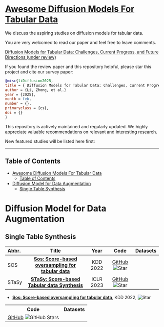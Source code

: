 # [Awesome Diffusion Models For Tabular Data](https://arxiv.org/)

We discuss the aspiring studies on diffusion models for tabular data. 

You are very welcomed to read our paper and feel free to leave comments.

[Diffusion Models for Tabular Data: Challenges, Current Progress, and Future Directions (under review)](https://arxiv.org/)

If you found the review paper and this repository helpful, please star this project and cite our survey paper:

```bibtex
@misc{liDiffusion2025,
title = { Diffusion Models for Tabular Data: Challenges, Current Progress, and Future Directions}
author = {Li, Zhong, et al.}
year = {2025},
month = feb,
number = {},
primaryclass = {cs},
doi = {}
}
```

This repository is actively maintained and regularly updated. We highly appreciate valuable recommendations on relevant and interesting research. 

New featured studies will be listed here first:



---
## Table of Contents

- [Awesome Diffusion Models For Tabular Data](#awesome-diffusion-models-for-tabular-data)
  - [Table of Contents](#table-of-contents)
- [Diffusion Model for Data Augmentation](#diffusion-model-for-data-augmentation)
  - [Single Table Synthesis](#single-table-synthesis)


# Diffusion Model for Data Augmentation

## Single Table Synthesis

|  Abbr.  |   Title  |   Year   |   Code   |   Datasets   |
|:--------|:--------:|:--------:|:--------:|:--------:|
| SOS | [**Sos: Score-based oversampling for tabular data**](https://dl.acm.org/doi/10.1145/3534678.3539454) | KDD 2022 | [GitHub](https://github.com/JayoungKim408/SOS) ![Star](https://img.shields.io/github/stars/JayoungKim408/SOS.svg?style=social&label=Star) |  |
STaSy | [**STaSy: Score-based Tabular data Synthesis**](https://openreview.net/forum?id=1mNssCWt_v) | ICLR 2023 | [GitHub](https://github.com/JayoungKim408/STaSy) ![Star](https://img.shields.io/github/stars/JayoungKim408/STaSy.svg?style=social&label=Star) | |

- [**Sos: Score-based oversampling for tabular data**](https://dl.acm.org/doi/10.1145/3534678.3539454), KDD 2022, ![Star](https://img.shields.io/github/stars/JayoungKim408/SOS.svg?style=social&label=Star)


<table style="border-collapse: collapse; border: none;">
  <tr>
    <th style="border: none;">Code</th>
    <th style="border: none;">Datasets</th>
  </tr>
  <tr>
    <td style="border: none;">
      <a href="https://github.com/yourrepo">GitHub</a>
      <img src="https://img.shields.io/github/stars/yourrepo?style=social" alt="GitHub Stars">
    </td>
    <td style="border: none;"></td>
  </tr>
</table>